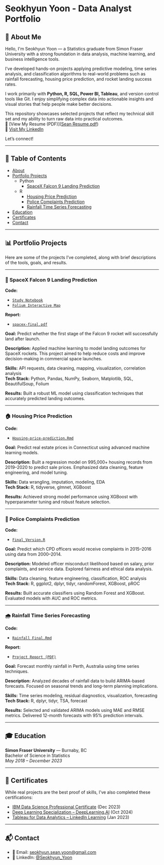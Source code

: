 # Seokhyun Yoon - Data Analyst Portfolio

## 👋 About Me

Hello, I'm Seokhyun Yoon — a Statistics graduate from Simon Fraser University with a strong foundation in data analysis, machine learning, and business intelligence tools.

I’ve developed hands-on projects applying predictive modeling, time series analysis, and classification algorithms to real-world problems such as rainfall forecasting, housing price prediction, and rocket landing success rates.

I work primarily with **Python, R, SQL, Power BI, Tableau**, and version control tools like Git. I enjoy simplifying complex data into actionable insights and visual stories that help people make better decisions.

This repository showcases selected projects that reflect my technical skill set and my ability to turn raw data into practical outcomes.  
📄 [View My Resume (PDF)]([Sean Resume.pdf](https://github.com/SeanYooon/Data-Analysis-Portfolio-/blob/600ea4aff841bf852fe868ec03f4e31772f46f97/Sean%20Resume.pdf))  
🔗 [Visit My LinkedIn](https://www.linkedin.com/in/seokhyun-yoon-241a61104/)

Let’s connect!

---

## 📁 Table of Contents

- [About](#about)
- [Portfolio Projects](#portfolio-projects)
  - Python
    - [SpaceX Falcon 9 Landing Prediction](#spacex-falcon-9-landing-prediction)
  - R
    - [Housing Price Prediction](#housing-price-prediction)
    - [Police Complaints Prediction](#police-complaints-prediction)
    - [Rainfall Time Series Forecasting](#rainfall-time-series-forecasting)
- [Education](#education)
- [Certificates](#certificates)
- [Contact](#contacts)

---

## 📊 Portfolio Projects

Here are some of the projects I've completed, along with brief descriptions of the tools, goals, and results.

---

### 🚀 SpaceX Falcon 9 Landing Prediction

**Code:**  
- [`Study Notebook`](https://github.com/DoubleOne7/coursera/blob/main/coursera-study-project.ipynb)  
- [`Folium Interactive Map`](https://nbviewer.org/github/DoubleOne7/coursera/blob/main/lab_jupyter_launch_site_location%20%282%29.ipynb)  

**Report:**  
- [`spacex-final.pdf`](https://github.com/DoubleOne7/coursera/blob/main/spacex-final.pdf)

**Goal:** Predict whether the first stage of the Falcon 9 rocket will successfully land after launch.

**Description:** Applied machine learning to model landing outcomes for SpaceX rockets. This project aimed to help reduce costs and improve decision-making in commercial space launches.

**Skills:** API requests, data cleaning, mapping, visualization, correlation analysis  
**Tech Stack:** Python, Pandas, NumPy, Seaborn, Matplotlib, SQL, BeautifulSoup, Folium

**Results:** Built a robust ML model using classification techniques that accurately predicted landing outcomes.

---

### 🏠 Housing Price Prediction

**Code:**  
- [`Housing-price-prediction.Rmd`](https://github.com/DoubleOne7/Housing-prediciton-project/blob/main/Housing-price-prediction.Rmd)

**Goal:** Predict real estate prices in Connecticut using advanced machine learning models.

**Description:** Built a regression model on 995,000+ housing records from 2019–2020 to predict sale prices. Emphasized data cleaning, feature engineering, and model tuning.

**Skills:** Data wrangling, imputation, modeling, EDA  
**Tech Stack:** R, tidyverse, glmnet, XGBoost

**Results:** Achieved strong model performance using XGBoost with hyperparameter tuning and robust feature selection.

---

### 🚓 Police Complaints Prediction

**Code:**  
- [`Final_Version.R`](https://github.com/jasondang01/440module2-jason-tyler-sean/blob/main/Final_Version.R)

**Goal:** Predict which CPD officers would receive complaints in 2015–2016 using data from 2000–2014.

**Description:** Modeled officer misconduct likelihood based on salary, prior complaints, and service data. Explored fairness and ethical data analysis.

**Skills:** Data cleaning, feature engineering, classification, ROC analysis  
**Tech Stack:** R, ggplot2, dplyr, tidyr, randomForest, XGBoost, pROC

**Results:** Built accurate classifiers using Random Forest and XGBoost. Evaluated models with AUC and ROC metrics.

---

### 🌧️ Rainfall Time Series Forecasting

**Code:**  
- [`Rainfall Final.Rmd`](https://github.com/bba32/stat485/blob/main/Rainfall%20Final.Rmd)

**Report:**  
- [`Project Report (PDF)`](https://github.com/DoubleOne7/Data-Analysis-Portfolio-/blob/main/485%20Project%20Report%20Official.pdf)

**Goal:** Forecast monthly rainfall in Perth, Australia using time series techniques.

**Description:** Analyzed decades of rainfall data to build ARIMA-based forecasts. Focused on seasonal trends and long-term planning implications.

**Skills:** Time series modeling, residual diagnostics, visualization, forecasting  
**Tech Stack:** R, dplyr, tidyr, TSA, forecast

**Results:** Selected and validated ARIMA models using MAE and RMSE metrics. Delivered 12-month forecasts with 95% prediction intervals.

---

## 🎓 Education

**Simon Fraser University** — Burnaby, BC  
Bachelor of Science in Statistics  
*May 2018 – December 2023*

---

## 📜 Certificates

While real projects are the best proof of skills, I’ve also completed these certifications:

- [IBM Data Science Professional Certificate](https://www.coursera.org/account/accomplishments/specialization/XQD6FNV9Q5FB) (Dec 2023)
- [Deep Learning Specialization – DeepLearning.AI](https://coursera.org/share/HROP8FKWDLCK) (Oct 2024)  
- [Tableau for Data Analytics – LinkedIn Learning](https://www.linkedin.com/learning/certificates/814d91fd0c6ab19bb16c9d29fd23fb3a7915ad908637ed0b5ba19f5684ac1dc5) (Jan 2023)

---

## 📬 Contact

- 📧 Email: [seokhyun.sean.yoon@gmail.com](mailto:seokhyun.sean.yoon@gmail.com)  
- 💼 LinkedIn: [@Seokhyun_Yoon](https://www.linkedin.com/in/seokhyun-yoon-241a61104/)
